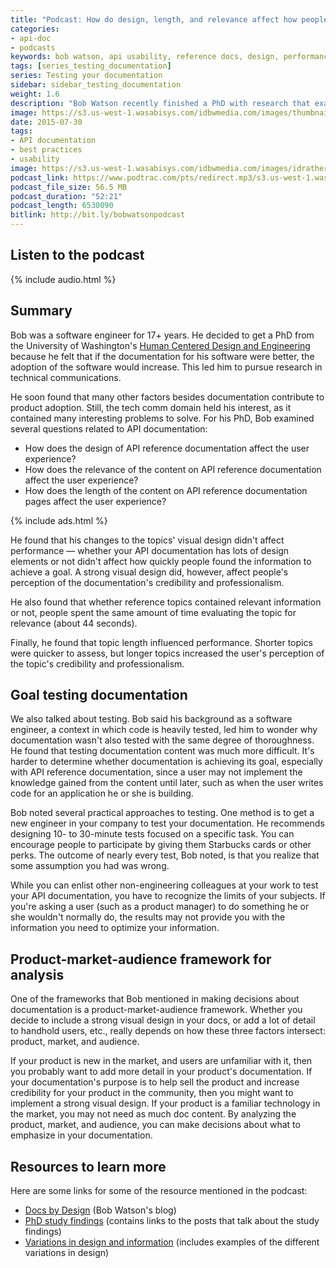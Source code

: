 ```yaml
---
title: "Podcast: How do design, length, and relevance affect how people use API reference docs -- interview with Bob Watson"
categories:
- api-doc
- podcasts
keywords: bob watson, api usability, reference docs, design, performance, relevance, usability, testing, mythbusting
tags: [series_testing_documentation]
series: Testing your documentation
sidebar: sidebar_testing_documentation
weight: 1.6
description: "Bob Watson recently finished a PhD with research that examined how the design and content of API reference docs affects the user's performance. In this podcast, I talk with Bob about his findings and his other research interests, primarily around goal testing to measure documentation's effectiveness."
image: https://s3.us-west-1.wasabisys.com/idbwmedia.com/images/thumbnails/microphone.png
date: 2015-07-30
tags:
- API documentation
- best practices
- usability
image: https://s3.us-west-1.wasabisys.com/idbwmedia.com/images/idratherbewritinglogo.png
podcast_link: https://www.podtrac.com/pts/redirect.mp3/s3.us-west-1.wasabisys.com/idbwmedia.com/podcasts/bobwatson_apidocs.mp3
podcast_file_size: 56.5 MB
podcast_duration: "52:21"
podcast_length: 6530090
bitlink: http://bit.ly/bobwatsonpodcast
---
```


## Listen to the podcast

{% include audio.html %}

## Summary

Bob was a software engineer for 17+ years. He decided to get a PhD from the University of Washington's [Human Centered Design and Engineering](http://www.hcde.washington.edu/) because he felt that if the documentation for his software were better, the adoption of the software would increase. This led him to pursue research in technical communications.

He soon found that many other factors besides documentation contribute to product adoption. Still, the tech comm domain held his interest, as it contained many interesting problems to solve. For his PhD, Bob examined several questions related to API documentation:

* How does the design of API reference documentation affect the user experience?
* How does the relevance of the content on API reference documentation affect the user experience?
* How does the length of the content on API reference documentation pages affect the user experience?

{% include ads.html %}

He found that his changes to the topics' visual design didn't affect performance &mdash; whether your API documentation has lots of design elements or not didn't affect how quickly people found the information to achieve a goal. A strong visual design did, however, affect people's perception of the documentation's credibility and professionalism.

He also found that whether reference topics contained relevant information or not, people spent the same amount of time evaluating the topic for relevance (about 44 seconds).

Finally, he found that topic length influenced performance. Shorter topics were quicker to assess, but longer topics increased the user's perception of the topic's credibility and professionalism.



## Goal testing documentation

We also talked about testing. Bob said his background as a software engineer, a context in which code is heavily tested, led him to wonder why documentation wasn't also tested with the same degree of thoroughness. He found that testing documentation content was much more difficult. It's harder to determine whether documentation is achieving its goal, especially with API reference documentation, since a user may not implement the knowledge gained from the content until later, such as when the user writes code for an application he or she is building.

Bob noted several practical approaches to testing. One method is to get a new engineer in your company to test your documentation. He recommends designing 10- to 30-minute tests focused on a specific task. You can encourage people to participate by giving them Starbucks cards or other perks. The outcome of nearly every test, Bob noted, is that you realize that some assumption you had was wrong.

While you can enlist other non-engineering colleagues at your work to test your API documentation, you have to recognize the limits of your subjects. If you're asking a user (such as a product manager) to do something he or she wouldn't normally do, the results may not provide you with the information you need to optimize your information.

## Product-market-audience framework for analysis

One of the frameworks that Bob mentioned in making decisions about documentation is a product-market-audience framework. Whether you decide to include a strong visual design in your docs, or add a lot of detail to handhold users, etc., really depends on how these three factors intersect: product, market, and audience.

If your product is new in the market, and users are unfamiliar with it, then you probably want to add more detail in your product's documentation. If your documentation's purpose is to help sell the product and increase credibility for your product in the community, then you might want to implement a strong visual design. If your product is a familiar technology in the market, you may not need as much doc content. By analyzing the product, market, and audience, you can make decisions about what to emphasize in your documentation.

## Resources to learn more

Here are some links for some of the resource mentioned in the podcast:

* [Docs by Design](http://docsbydesign.com/) (Bob Watson's blog)
* [PhD study findings](http://docsbydesign.com/category/phd-dissertation-study/) (contains links to the posts that talk about the study findings)
* [Variations in design and information](http://docsbydesign.com/2015/06/22/api-reference-topic-study-summary-results/) (includes examples of the different variations in design)
